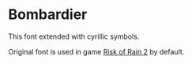 # Bombardier
This font extended with cyrillic symbols.

Original font is used in game [Risk of Rain 2](https://store.steampowered.com/app/632360/Risk_of_Rain_2/) by default.
